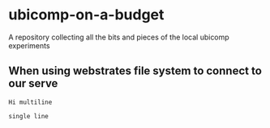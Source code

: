 # ubicomp-on-a-budget
A repository collecting all the bits and pieces of the local ubicomp experiments


## When using webstrates file system to connect to our serve

```Hi multiline```


`single line`

